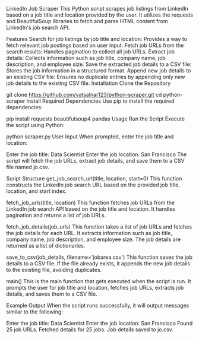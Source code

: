LinkedIn Job Scraper
This Python script scrapes job listings from LinkedIn based on a job title and location provided by the user. It utilizes the requests and BeautifulSoup libraries to fetch and parse HTML content from LinkedIn's job search API.

Features
Search for job listings by job title and location: Provides a way to fetch relevant job postings based on user input.
Fetch job URLs from the search results: Handles pagination to collect all job URLs.
Extract job details: Collects information such as job title, company name, job description, and employee size.
Save the extracted job details to a CSV file: Stores the job information in a structured format.
Append new job details to an existing CSV file: Ensures no duplicate entries by appending only new job details to the existing CSV file.
Installation
Clone the Repository

git clone https://github.com/vatsalnar123/python-scraper.git
cd python-scraper
Install Required Dependencies
Use pip to install the required dependencies:

pip install requests beautifulsoup4 pandas
Usage
Run the Script
Execute the script using Python:


python scraper.py
User Input
When prompted, enter the job title and location:

Enter the job title: Data Scientist
Enter the job location: San Francisco
The script will fetch the job URLs, extract job details, and save them to a CSV file named jo.csv.

Script Structure
get_job_search_url(title, location, start=0)
This function constructs the LinkedIn job search URL based on the provided job title, location, and start index.

fetch_job_urls(title, location)
This function fetches job URLs from the LinkedIn job search API based on the job title and location. It handles pagination and returns a list of job URLs.

fetch_job_details(job_urls)
This function takes a list of job URLs and fetches the job details for each URL. It extracts information such as job title, company name, job description, and employee size. The job details are returned as a list of dictionaries.

save_to_csv(job_details, filename='jobarea.csv')
This function saves the job details to a CSV file. If the file already exists, it appends the new job details to the existing file, avoiding duplicates.

main()
This is the main function that gets executed when the script is run. It prompts the user for job title and location, fetches job URLs, extracts job details, and saves them to a CSV file.

Example Output
When the script runs successfully, it will output messages similar to the following:

Enter the job title: Data Scientist
Enter the job location: San Francisco
Found 25 job URLs.
Fetched details for 25 jobs.
Job details saved to jo.csv.
